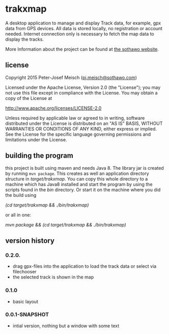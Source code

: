 # trakxmap

A desktop application to manage and display Track data, for example, gpx data from GPS devices. All data is stored
locally, no registration or account needed. Internet connection only is necessary to fetch the map data to display
the tracks.

More Information about the project can be found at [the sothawo website](http://www.sothawo.com/projects/trakxmap/).

## license

 Copyright 2015 Peter-Josef Meisch (pj.meisch@sothawo.com)

   Licensed under the Apache License, Version 2.0 (the "License");
   you may not use this file except in compliance with the License.
   You may obtain a copy of the License at

   http://www.apache.org/licenses/LICENSE-2.0

   Unless required by applicable law or agreed to in writing, software
   distributed under the License is distributed on an "AS IS" BASIS,
   WITHOUT WARRANTIES OR CONDITIONS OF ANY KIND, either express or implied.
   See the License for the specific language governing permissions and
   limitations under the License.

## building the program

this project is built using maven and needs Java 8. The library jar is created by running `mvn package`. This creates
 as well an application directory structure in _target/trakxmap_. You can copy this whole directory to a machine
 which has Java8 installed and start the program by using the scripts found in the _bin_ directory. Or start it on
 the machine where you did the build  using

_(cd target/trakxmap && ./bin/trakxmap)_

or all in one:

_mvn package && (cd target/trakxmap && ./bin/trakxmap)_


## version history

### 0.2.0.

* drag gpx-files into the application to load the track data or select via filechooser
* the selected track is shown in the map

### 0.1.0

* basic layout

### 0.0.1-SNAPSHOT

* intial version, nothing but a window with some text

